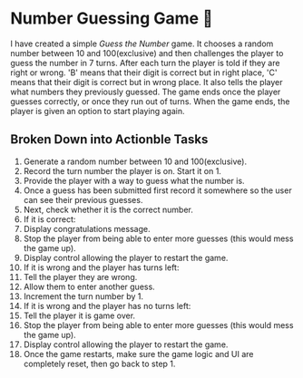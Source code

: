 # Number Guessing Game :sparkling_heart:


I have created a simple *Guess the Number* game. It chooses a random number between 10 and 100(exclusive) and then challenges the player to guess the number in 7 turns. After each turn the player is told if they are right or wrong. 
'B' means that their digit is correct but in right place, 'C' means that their digit is correct but in wrong place. It also tells the player what numbers they previously guessed. The game ends once the player guesses correctly, or once they run out of turns. When the game ends, the player is given an option to start playing again.

## Broken Down into **Actionble** Tasks
1. Generate a random number between 10 and 100(exclusive).
2. Record the turn number the player is on. Start it on 1.
3. Provide the player with a way to guess what the number is.
4. Once a guess has been submitted first record it somewhere so the user can see their previous guesses.
5. Next, check whether it is the correct number.
6. If it is correct:
7. Display congratulations message.
8. Stop the player from being able to enter more guesses (this would mess the game up).
9. Display control allowing the player to restart the game.
10. If it is wrong and the player has turns left:
11. Tell the player they are wrong.
12. Allow them to enter another guess.
13. Increment the turn number by 1.
14. If it is wrong and the player has no turns left:
15. Tell the player it is game over.
16. Stop the player from being able to enter more guesses (this would mess the game up).
17. Display control allowing the player to restart the game.
18. Once the game restarts, make sure the game logic and UI are completely reset, then go back to step 1.


